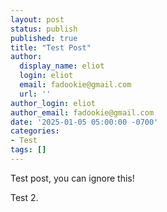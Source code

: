 ```yaml
---
layout: post
status: publish
published: true
title: "Test Post"
author:
  display_name: eliot
  login: eliot
  email: fadookie@gmail.com
  url: ''
author_login: eliot
author_email: fadookie@gmail.com
date: '2025-01-05 05:00:00 -0700'
categories:
- Test
tags: []
---
```


Test post, you can ignore this!

Test 2.
